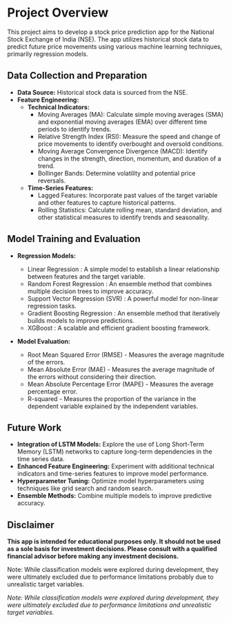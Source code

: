 # Project Overview

This project aims to develop a stock price prediction app for the National Stock Exchange of India (NSE). The app utilizes historical stock data to predict future price movements using various machine learning techniques, primarily regression models.

## Data Collection and Preparation

* **Data Source:** Historical stock data is sourced from the NSE.
* **Feature Engineering:**
  * **Technical Indicators:**
    - Moving Averages (MA): Calculate simple moving averages (SMA) and exponential moving averages (EMA) over different time periods to identify trends.
    - Relative Strength Index (RSI): Measure the speed and change of price movements to identify overbought and oversold conditions.
    - Moving Average Convergence Divergence (MACD): Identify changes in the strength, direction, momentum, and duration of a trend.
    - Bollinger Bands: Determine volatility and potential price reversals.
  * **Time-Series Features:**
    - Lagged Features: Incorporate past values of the target variable and other features to capture historical patterns.
    - Rolling Statistics: Calculate rolling mean, standard deviation, and other statistical measures to identify trends and seasonality.

## Model Training and Evaluation

* **Regression Models:**
  - Linear Regression : A simple model to establish a linear relationship between features and the target variable.
  - Random Forest Regression : An ensemble method that combines multiple decision trees to improve accuracy.
  - Support Vector Regression (SVR) : A powerful model for non-linear regression tasks.
  - Gradient Boosting Regression : An ensemble method that iteratively builds models to improve predictions.
  - XGBoost : A scalable and efficient gradient boosting framework.

* **Model Evaluation:**
  - Root Mean Squared Error (RMSE) - Measures the average magnitude of the errors.
  - Mean Absolute Error (MAE) - Measures the average magnitude of the errors without considering their direction.
  - Mean Absolute Percentage Error (MAPE) -  Measures the average percentage error.
  - R-squared - Measures the proportion of the variance in the dependent variable explained by the independent variables.

## Future Work

* **Integration of LSTM Models:** Explore the use of Long Short-Term Memory (LSTM) networks to capture long-term dependencies in the time series data.
* **Enhanced Feature Engineering:** Experiment with additional technical indicators and time-series features to improve model performance.
* **Hyperparameter Tuning:** Optimize model hyperparameters using techniques like grid search and random search.
* **Ensemble Methods:** Combine multiple models to improve predictive accuracy.

## Disclaimer

**This app is intended for educational purposes only. It should not be used as a sole basis for investment decisions. Please consult with a qualified financial advisor before making any investment decisions.**

Note: While classification models were explored during development, they were ultimately excluded due to performance limitations probably due to unrealistic target variables.

*Note: While classification models were explored during development, they were ultimately excluded due to performance limitations and unrealistic target variables.*
